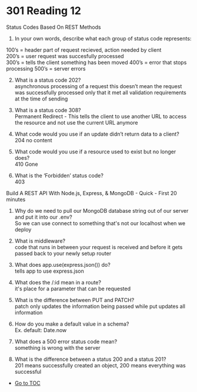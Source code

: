 # 301 Reading 12  

Status Codes Based On REST Methods  

1. In your own words, describe what each group of status code represents:  

100’s = header part of request recieved, action needed by client  
200’s = user request was succesfully processed  
300’s = tells the client something has been moved
400’s = error that stops processing
500’s = server errors

2. What is a status code 202?  
asynchronous processing of a request this doesn’t mean the request was successfully processed only that it met all validation requirements at the time of sending  

3. What is a status code 308?  
Permanent Redirect - This tells the client to use another URL to access the resource and not use the current URL anymore  

4. What code would you use if an update didn’t return data to a client?  
204 no content  

5. What code would you use if a resource used to exist but no longer does?  
410 Gone  

6. What is the ‘Forbidden’ status code?  
403  

Build A REST API With Node.js, Express, & MongoDB - Quick - First 20 minutes  

1. Why do we need to pull our MongoDB database string out of our server and put it into our .env?  
So we can use connect to something that's not our localhost when we deploy  

2. What is middleware?  
code that runs in between your request is received and before it gets passed back to your newly setup router  

3. What does app.use(express.json()) do?  
tells app to use express.json

4. What does the /:id mean in a route?  
it's place for a parameter that can be requested  

5. What is the difference between PUT and PATCH?  
patch only updates the information being passed while put updates all information  

6. How do you make a default value in a schema?  
Ex. default: Date.now  

7. What does a 500 error status code mean?  
something is wrong with the server  

8. What is the difference between a status 200 and a status 201?  
201 means successfully created an object, 200 means everything was successful  

- [Go to TOC](README.md)
